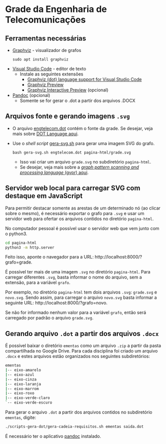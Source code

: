 # Grade da Engenharia de Telecomunicações

## Ferramentas necessárias

- [Graphviz](https://www.graphviz.org/) - visualizador de grafos
  ```shell
  sudo apt install graphviz
  ```
- [Visual Studio Code](https://code.visualstudio.com/) - editor de texto
  - Instale as seguintes extensões
    - [Graphviz (dot) language support for Visual Studio Code](https://marketplace.visualstudio.com/items?itemName=Stephanvs.dot)
    - [Graphviz Preview](https://marketplace.visualstudio.com/items?itemName=EFanZh.graphviz-preview)
    - [Graphviz Interactive Preview](https://marketplace.visualstudio.com/items?itemName=tintinweb.graphviz-interactive-preview) (opcional)
- [Pandoc](https://pandoc.org/) (opcional)
    - Somente se for gerar o .dot a partir dos arquivos .DOCX

## Arquivos fonte e gerando imagens `.svg`

- O arquivo [engtelecom.dot](engtelecom.dot) contém o fonte da grade. Se desejar, veja mais sobre [DOT Language aqui](https://www.graphviz.org/documentation/).

- Use o *shell script* [gera-svg.sh](gera-svg.sh) para gerar uma imagem SVG do grafo.
  ```shell
  bash gera-svg.sh engtelecom.dot pagina-html/grade.svg
  ```
  - Isso vai criar um arquivo `grade.svg` no subdiretório `pagina-html`.
  - Se desejar, veja mais sobre a [*graph pattern scanning and processing language* (gvpr) aqui](https://www.mankier.com/1/gvpr).

## Servidor web local para carregar SVG com destaque em JavaScript

Para permitir destacar somente as arestas de um determinado nó (ao clicar sobre o mesmo), é necessário exportar o grafo para `.svg` e usar um servidor web para ofertar os arquivos contidos no diretório `pagina-html`. 

No computador pessoal é possível usar o servidor web que vem junto com o python3.

```bash
cd pagina-html
python3 -m http.server
```

Feito isso, aponte o navegador para a URL: http://localhost:8000/?grafo=grade. 

É possível ter mais de uma imagem `.svg` no diretório `pagina-html`. Para carregar diferentes `.svg`, basta informar o nome do arquivo, sem a extensão, para a variável `grafo`. 

Por exemplo, no diretório `pagina-html` tem dois arquivos `.svg`: `grade.svg` e `novo.svg`. Sendo assim, para carregar o arquivo `novo.svg` basta informar a seguinte URL: http://localhost:8000/?grafo=novo.

Se não for informado nenhum valor para a variável `grafo`, então será carregado por padrão o arquivo `grade.svg`.

## Gerando arquivo `.dot` a partir dos arquivos `.docx`

É possível baixar o diretório `ementas` como um arquivo `.zip` a partir da pasta compartilhada no Google Drive. Para cada disciplina foi criado um arquivo `.docx` e estes arquivos estão organizados nos seguintes subdiretórios:

```bash
ementas
|-- eixo-amarelo
|-- eixo-azul
|-- eixo-cinza
|-- eixo-laranja
|-- eixo-marrom
|-- eixo-roxo
|-- eixo-verde-claro
`-- eixo-verde-escuro
```

Para gerar o arquivo `.dot` a partir dos arquivos contidos no subdiretório `ementas`, digite:

```bash
./scripts-gera-dot/gera-cadeia-requisitos.sh ementas saida.dot 
```

É necessário ter o aplicativo [pandoc](https://pandoc.org/) instalado.


